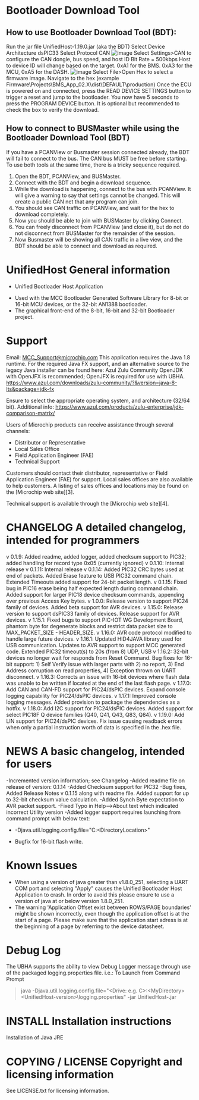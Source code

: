 # Bootloader Download Tool
## How to use Bootloader Download Tool (BDT):
Run the jar file UnifiedHost-1.19.0.jar (aka the BDT)
Select Device Architecture dsPIC33
Select Protocol CAN
![image](https://github.com/user-attachments/assets/5e6380b8-0a08-481b-a255-ddc0d6f9afe8)
Select Settings>CAN to configure the CAN dongle, bus speed, and host ID
Bit Rate = 500kbps
Host to device ID will change based on the target. 0xA1 for the BMS. 0xA3 for the MCU, 0xA5 for the DASH.
![image](https://github.com/user-attachments/assets/fc92f499-dde3-48a8-9b23-3b13a8537d5e)
Select File>Open Hex to select a firmware image. Navigate to the hex (example Firmware\Projects\BMS_App_02.X\dist\DEFAULT\production)
Once the ECU is powered on and connected, press the READ DEVICE SETTINGS button to trigger a reset and jump to the bootloader.
You now have 5 seconds to press the PROGRAM DEVICE button.
It is optional but recommended to check the box to verify the download.

## How to connect to BUSMaster while using the Bootloader Download Tool (BDT)
If you have a PCANView or Busmaster session connected already, the BDT will fail to connect to the bus. The CAN bus MUST be free before starting.
To use both tools at the same time, there is a tricky sequence required.
1. Open the BDT, PCANView, and BUSMaster.
2. Connect with the BDT and begin a download sequence.
3. While the download is happening, connect to the bus with PCANView. It will give a warning to say that settings cannot be changed. This will create a public CAN net that any program can join.
4. You should see CAN traffic on PCANView, and wait for the hex to download completely.
5. Now you should be able to join with BUSMaster by clicking Connect.
6. You can freely disconnect from PCANView (and close it), but do not do not disconnect from BUSMaster for the remainder of the session.
7. Now Busmaster will be showing all CAN traffic in a live view, and the BDT should be able to connect and download as required.



# UnifiedHost	General information
* Unified Bootloader Host Application 
- Used with the MCC Bootloader Generated Software Library for 8-bit or 16-bit MCU devices, or the 32-bit AN1388 bootloader.
- The graphical front-end of the 8-bit, 16-bit and 32-bit Bootloader project.

# Support
Email: MCC_Support@microchip.com
This application requires the Java 1.8 runtime.
For the required Java FX support, and an alternative source to the legacy Java installer can be found here:
Azul Zulu Community OpenJDK with OpenJFX is recommended; OpenJFX is required for use with UBHA.
https://www.azul.com/downloads/zulu-community/?&version=java-8-lts&package=jdk-fx 

Ensure to select the appropriate operating system, and architecture (32/64 bit).
Additional info: https://www.azul.com/products/zulu-enterprise/jdk-comparison-matrix/

Users of Microchip products can receive assistance through several channels:

 - Distributor or Representative
 - Local Sales Office
 - Field Application Engineer (FAE)
 - Technical Support

Customers should contact their distributor, representative or Field Application Engineer (FAE) for support.
Local sales offices are also available to help customers.
A listing of sales offices and locations may be found on the [Microchip web site][3].

Technical support is available through the [Microchip web site][4].

# CHANGELOG	A detailed changelog, intended for programmers
v 0.1.9:	Added readme, added logger, added checksum support to PIC32; added handling for record type 0x05 (currently ignored)
v 0.1.10:	Internal release
v 0.1.11:	Internal release
v 0.1.14:	Added PIC32 CRC bytes used at end of packets. Added Erase feature to USB PIC32 command chain. Extended Timeouts added support for 24-bit packet length.
v 0.1.15:	Fixed bug in PIC16 erase being half expected length during command chain. Added support for larger PIC18 device checksum commands, appending over previous Access Key bytes.
v 1.0.0:	Release version to support PIC24 family of devices. Added beta support for AVR devices.
v 1.15.0:   Release version to support dsPIC33 family of devices. Release support for AVR devices.
v 1.15.1:   Fixed bugs to support PIC-IOT WG Development Board, phantom byte for degenerate blocks and restrict data packet size to MAX_PACKET_SIZE - HEADER_SIZE.
v 1.16.0:   AVR code protocol modified to handle large future devices.
v 1.16.1:   Updated HID4JAVA library used for USB communication. Updates to AVR support to support MCC generated code. Extended PIC32 timeout(s) to 20s (from 8) UDP, USB
v 1.16.2:   32-bit devices no longer wait for responds from Reset Command. Bug fixes for 16-bit support: 1) Self Verify issue with larger parts with 2) no report, 3) End Address corruption on read properties, 4) Exception thrown on UART disconnect.
v 1.16.3:   Corrects an issue with 16-bit devices where flash data was unable to be written if located at the end of the last flash page.
v 1.17.0:   Add CAN and CAN-FD support for PIC24/dsPIC devices.  Expand console logging capability for PIC24/dsPIC devices.
v 1.17.1:   Improved console logging messages. Added provision to package the dependencies as a hotfix.
v 1.18.0:   Add I2C support for PIC24/dsPIC devices. Added support for select PIC18F Q device families (Q40, Q41, Q43, Q83, Q84).
v 1.19.0:   Add LIN support for PIC24/dsPIC devices. Fix issue causing readback errors when only a partial instruction worth of data is specified in the .hex file.

# NEWS	A basic changelog, intended for users
-Incremented version information; see Changelog
-Added readme file on release of version: 0.1.14
-Added Checksum support for PIC32
-Bug fixes, Added Release Notes v 0.1.15 along with readme file. Added support for up to 32-bit checksum value calculation.
-Added Synch Byte expectation to AVR packet support.
-Fixed Typo in Help-->About text which indicated incorrect Utility version
-Added logger support requires launching from command prompt with below text:
* -Djava.util.logging.config.file="C:\<DirectoryLocation>"
- Bugfix for 16-bit flash write.

# Known Issues
- When using a version of java greater than v1.8.0_251, selecting a UART COM port and selecting "Apply" causes the Unified Bootloader Host Application to crash. In order to avoid this please ensure to use
a version of java at or below version 1.8.0_251. 
- The warning 'Application Offset exist between ROWS/PAGE boundaries' might be shown incorrectly, even though the application offset is at the start of a page. Please make sure that the application start adress is at the beginning of a page by referring to the device datasheet.

# Debug Log
The UBHA supports the ability to view Debug Logger message through use of the packaged logging.properties file.
i.e.: To Launch from Command Prompt
>java -Djava.util.logging.config.file="<Drive: e.g. C>:\<MyDirectory>\<UnifiedHost-version>\logging.properties" -jar UnifiedHost-<version>.jar

# INSTALL	Installation instructions
Installation of Java JRE

# COPYING / LICENSE	Copyright and licensing information
See LICENSE.txt for licensing information.
